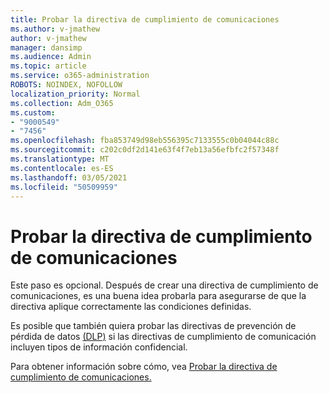 ```yaml
---
title: Probar la directiva de cumplimiento de comunicaciones
ms.author: v-jmathew
author: v-jmathew
manager: dansimp
ms.audience: Admin
ms.topic: article
ms.service: o365-administration
ROBOTS: NOINDEX, NOFOLLOW
localization_priority: Normal
ms.collection: Adm_O365
ms.custom:
- "9000549"
- "7456"
ms.openlocfilehash: fba853749d98eb556395c7133555c0b04044c88c
ms.sourcegitcommit: c202c0df2d141e63f4f7eb13a56efbfc2f57348f
ms.translationtype: MT
ms.contentlocale: es-ES
ms.lasthandoff: 03/05/2021
ms.locfileid: "50509959"
---
```

# <a name="test-your-communication-compliance-policy"></a>Probar la directiva de cumplimiento de comunicaciones

Este paso es opcional. Después de crear una directiva de cumplimiento de comunicaciones, es una buena idea probarla para asegurarse de que la directiva aplique correctamente las condiciones definidas.

Es posible que también quiera probar las directivas de prevención de pérdida de datos [(DLP)](https://go.microsoft.com/fwlink/?linkid=2110890) si las directivas de cumplimiento de comunicación incluyen tipos de información confidencial.

Para obtener información sobre cómo, vea [Probar la directiva de cumplimiento de comunicaciones.](https://go.microsoft.com/fwlink/?linkid=2111304)
